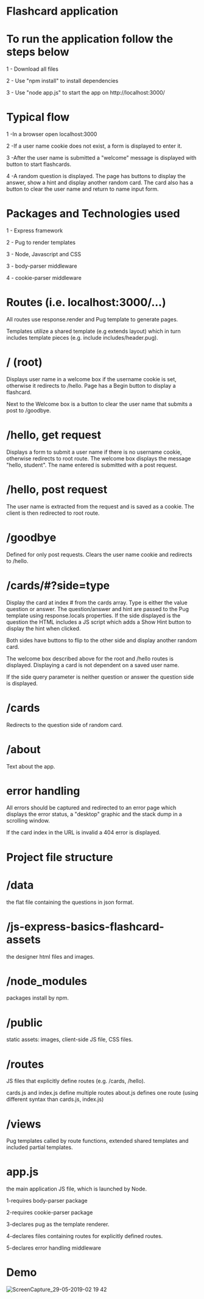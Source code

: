 # Flashcard application 

# To run the application follow the steps below

1 - Download all files

2 - Use "npm install" to install dependencies

3 - Use "node app.js" to start the app on http://localhost:3000/

# Typical flow

1 -In a browser open localhost:3000

2 -If a user name cookie does not exist, a form is displayed to enter it.

3 -After the user name is submitted a "welcome" message is displayed with button to start flashcards.

4 -A random question is displayed. The page has buttons to display the answer, show a hint and display another random card. The card also has a button to clear the user name and return to name input form.

# Packages and Technologies used

1 - Express framework

2 - Pug to render templates

3 - Node, Javascript and CSS

3 - body-parser middleware

4 - cookie-parser middleware

# Routes (i.e. localhost:3000/...)

All routes use response.render and Pug template to generate pages.

Templates utilize a shared template (e.g extends layout) which in turn includes template pieces (e.g. include includes/header.pug).

# / (root)
Displays user name in a welcome box if the username cookie is set, otherwise it redirects to /hello. Page has a Begin button to display a flashcard.

Next to the Welcome box is a button to clear the user name that submits a post to /goodbye.

# /hello, get request
Displays a form to submit a user name if there is no username cookie, otherwise redirects to root route. The welcome box displays the message "hello, student". The name entered is submitted with a post request.

# /hello, post request
The user name is extracted from the request and is saved as a cookie. The client is then redirected to root route.

# /goodbye
Defined for only post requests. Clears the user name cookie and redirects to /hello.

# /cards/#?side=type
Display the card at index # from the cards array. Type is either the value question or answer. The question/answer and hint are passed to the Pug template using response.locals properties. If the side displayed is the question the HTML includes a JS script which adds a Show Hint button to display the hint when clicked.

Both sides have buttons to flip to the other side and display another random card.

The welcome box described above for the root and /hello routes is displayed. Displaying a card is not dependent on a saved user name.

If the side query parameter is neither question or answer the question side is displayed.

# /cards
Redirects to the question side of random card.

# /about
Text about the app.

# error handling
All errors should be captured and redirected to an error page which displays the error status, a "desktop" graphic and the stack dump in a scrolling window.

If the card index in the URL is invalid a 404 error is displayed.

# Project file structure
# /data
the flat file containing the questions in json format.

# /js-express-basics-flashcard-assets
the designer html files and images.

# /node_modules
packages install by npm.

# /public
static assets: images, client-side JS file, CSS files.

# /routes
JS files that explicitly define routes (e.g. /cards, /hello).

cards.js and index.js define multiple routes
about.js defines one route (using different syntax than cards.js, index.js)

# /views
Pug templates called by route functions, extended shared templates and included partial templates.

# app.js
the main application JS file, which is launched by Node.

1-requires body-parser package

2-requires cookie-parser package

3-declares pug as the template renderer.

4-declares files containing routes for explicitly defined routes.

5-declares error handling middleware

# Demo

![ScreenCapture_29-05-2019-02 19 42](https://user-images.githubusercontent.com/26305085/58536505-c7f4f680-81be-11e9-9efb-35475d9e1404.gif)

